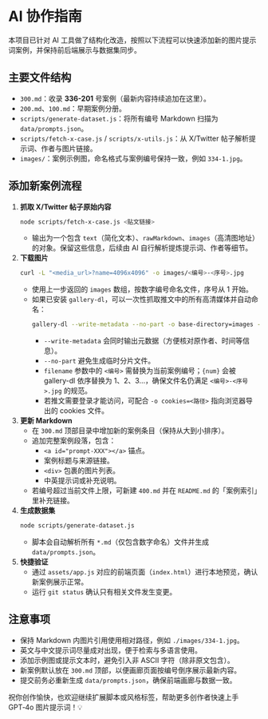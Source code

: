 # AI 协作指南

本项目已针对 AI 工具做了结构化改造，按照以下流程可以快速添加新的图片提示词案例，并保持前后端展示与数据集同步。

## 主要文件结构
- `300.md`：收录 **336-201** 号案例（最新内容持续追加在这里）。
- `200.md`、`100.md`：早期案例分册。
- `scripts/generate-dataset.js`：将所有编号 Markdown 扫描为 `data/prompts.json`。
- `scripts/fetch-x-case.js` / `scripts/x-utils.js`：从 X/Twitter 帖子解析提示词、作者与图片链接。
- `images/`：案例示例图，命名格式与案例编号保持一致，例如 `334-1.jpg`。

## 添加新案例流程
1. **抓取 X/Twitter 帖子原始内容**
   ```bash
   node scripts/fetch-x-case.js <贴文链接>
   ```
   - 输出为一个包含 `text`（简化文本）、`rawMarkdown`、`images`（高清图地址）的对象。保留这些信息，后续由 AI 自行解析提炼提示词、作者等细节。
2. **下载图片**
   ```bash
   curl -L "<media_url>?name=4096x4096" -o images/<编号>-<序号>.jpg
   ```
   - 使用上一步返回的 `images` 数组，按数字编号命名文件，序号从 1 开始。
   - 如果已安装 `gallery-dl`，可以一次性抓取推文中的所有高清媒体并自动命名：
     ```bash
     gallery-dl --write-metadata --no-part -o base-directory=images -o filename="<编号>-{num}.{extension}" <贴文链接>
     ```
     - `--write-metadata` 会同时输出元数据（方便核对原作者、时间等信息）。
     - `--no-part` 避免生成临时分片文件。
     - `filename` 参数中的 `<编号>` 需替换为当前案例编号；`{num}` 会被 gallery-dl 依序替换为 1、2、3…，确保文件名仍满足 `<编号>-<序号>.jpg` 的规范。
     - 若推文需要登录才能访问，可配合 `-o cookies=<路径>` 指向浏览器导出的 cookies 文件。
3. **更新 Markdown**
   - 在 `300.md` 顶部目录中增加新的案例条目（保持从大到小排序）。
   - 追加完整案例段落，包含：
     - `<a id="prompt-XXX"></a>` 锚点。
     - 案例标题与来源链接。
     - `<div>` 包裹的图片列表。
     - 中英提示词或补充说明。
   - 若编号超过当前文件上限，可新建 `400.md` 并在 `README.md` 的「案例索引」里补充链接。
4. **生成数据集**
   ```bash
   node scripts/generate-dataset.js
   ```
   - 脚本会自动解析所有 `*.md`（仅包含数字命名）文件并生成 `data/prompts.json`。
5. **快捷验证**
   - 通过 `assets/app.js` 对应的前端页面（`index.html`）进行本地预览，确认新案例展示正常。
   - 运行 `git status` 确认只有相关文件发生变更。 

## 注意事项
- 保持 Markdown 内图片引用使用相对路径，例如 `./images/334-1.jpg`。
- 英文与中文提示词尽量成对出现，便于检索与多语言使用。
- 添加示例图或提示文本时，避免引入非 ASCII 字符（除非原文包含）。
- 新案例默认放在 `300.md` 顶部，以便画廊页面按编号倒序展示最新内容。
- 提交前务必重新生成 `data/prompts.json`，确保前端画廊与数据一致。

祝你创作愉快，也欢迎继续扩展脚本或风格标签，帮助更多创作者快速上手 GPT‑4o 图片提示词！💡
